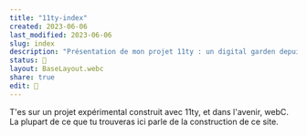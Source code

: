 ```yaml
---
title: "11ty-index"
created: 2023-06-06
last_modified: 2023-06-06
slug: index
description: "Présentation de mon projet 11ty : un digital garden depuis un vault Obsidian, avec du WebC, Nunchucks et de l'amour."
status: 🌱
layout: BaseLayout.webc
share: true
edit: 📝
---
```

T'es sur un projet expérimental construit avec 11ty, et dans l'avenir, webC.  La plupart de ce que tu trouveras ici parle de la construction de ce site.